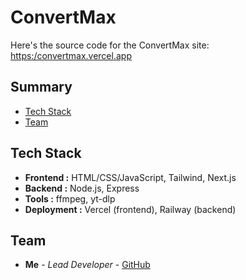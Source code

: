 # ConvertMax

Here's the source code for the ConvertMax site: [https:/convertmax.vercel.app](https://convertmax.vercel.app/)

## Summary

- [Tech Stack](#tech-stack)
- [Team](#team)

## Tech Stack

- **Frontend :** HTML/CSS/JavaScript, Tailwind, Next.js
- **Backend :** Node.js, Express
- **Tools :** ffmpeg, yt-dlp
- **Deployment :** Vercel (frontend), Railway (backend)

## Team

- **Me** - _Lead Developer_ - [GitHub](https://github.com/Maxiomm)
